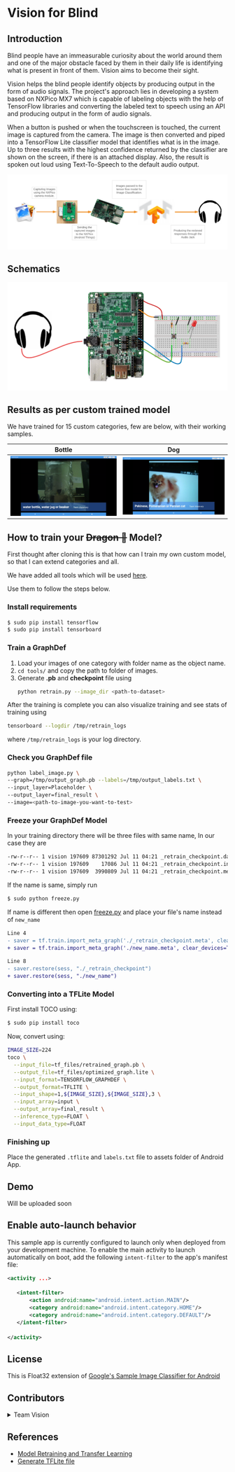 # Vision for Blind

## Introduction

Blind people have an immeasurable curiosity about the world around them and one of the major obstacle faced by them in their daily life is identifying what is present in front of them. Vision aims to become their sight.

Vision helps the blind people identify objects by producing output in the form of audio signals. The project's approach lies in developing a system based on NXPico MX7 which is capable of labeling objects with the help of TensorFlow libraries and converting the labeled text to speech using an API and producing output in the form of audio signals.

When a button is pushed or when the touchscreen is touched, the current image is captured from the
camera. The image is then converted and piped into a TensorFlow Lite classifier model that
identifies what is in the image. Up to three results with the highest confidence returned by the
classifier are shown on the screen, if there is an attached display. Also, the result is spoken out
loud using Text-To-Speech to the default audio output.

![Flow of Vision](flow.png)


## Schematics

![Schematics](nxp_schematics.png)


## Results as per custom trained model

We have trained for 15 custom categories, few are below, with their working samples.

| Bottle             |  Dog |
:-------------------------:|:-------------------------:
![](Bottle.png)  |  ![](Dog.png)


## How to train your ~~Dragon 🐉~~ Model?

First thought after cloning this is that how can I train my own custom model, so that I can extend categories and all.

We have added all tools which will be used [here](tools/).

Use them to follow the steps below.

### Install requirements

```sh
$ sudo pip install tensorflow
$ sudo pip install tensorboard
```

### Train a GraphDef

1. Load your images of one category with folder name as the object name.
2. `cd tools/` and copy the path to folder of images.
3. Generate **.pb** and **checkpoint** file using
    ```sh
    python retrain.py --image_dir <path-to-dataset>
    ```

After the training is complete you can also visualize training and see stats of training using

```sh
tensorboard --logdir /tmp/retrain_logs
```

where `/tmp/retrain_logs` is your log directory.


### Check you GraphDef file

```sh 
python label_image.py \
--graph=/tmp/output_graph.pb --labels=/tmp/output_labels.txt \
--input_layer=Placeholder \
--output_layer=final_result \
--image=<path-to-image-you-want-to-test>
```

### Freeze your GraphDef Model

In your training directory there will be three files with same name, In our case they are

```sh
-rw-r--r-- 1 vision 197609 87301292 Jul 11 04:21 _retrain_checkpoint.data-00000-of-00001
-rw-r--r-- 1 vision 197609    17086 Jul 11 04:21 _retrain_checkpoint.index
-rw-r--r-- 1 vision 197609  3990809 Jul 11 04:21 _retrain_checkpoint.meta
``` 

If the name is same, simply run

```sh
$ sudo python freeze.py
```

If name is different then open [freeze.py](tools/freeze.py) and place your file's name instead of `new_name`

```diff 
Line 4
- saver = tf.train.import_meta_graph('./_retrain_checkpoint.meta', clear_devices=True)
+ saver = tf.train.import_meta_graph('./new_name.meta', clear_devices=True)
```

```diff
Line 8
- saver.restore(sess, "./_retrain_checkpoint")
+ saver.restore(sess, "./new_name")

```


### Converting into a TFLite Model

First install TOCO using:

```sh
$ sudo pip install toco
```

Now, convert using:

```sh
IMAGE_SIZE=224
toco \
  --input_file=tf_files/retrained_graph.pb \
  --output_file=tf_files/optimized_graph.lite \
  --input_format=TENSORFLOW_GRAPHDEF \
  --output_format=TFLITE \
  --input_shape=1,${IMAGE_SIZE},${IMAGE_SIZE},3 \
  --input_array=input \
  --output_array=final_result \
  --inference_type=FLOAT \
  --input_data_type=FLOAT
```

### Finishing up

Place the generated `.tflite` and `labels.txt` file to assets folder of Android App.


## Demo

Will be uploaded soon

## Enable auto-launch behavior

This sample app is currently configured to launch only when deployed from your
development machine. To enable the main activity to launch automatically on boot,
add the following `intent-filter` to the app's manifest file:

```xml
<activity ...>

   <intent-filter>
       <action android:name="android.intent.action.MAIN"/>
       <category android:name="android.intent.category.HOME"/>
       <category android:name="android.intent.category.DEFAULT"/>
   </intent-filter>

</activity>
```

## License

This is Float32 extension of [Google's Sample Image Classifier for Android](https://github.com/androidthings/sample-tensorflow-imageclassifier)

## Contributors

<details>
	<summary>Team Vision</summary>
		<ul>
			<li><a href="https://github.com/aashutoshrathi">Aashutosh Rathi</a></li>
			<li><a href="https://github.com/anshumanv">Anshuman Verma</a></li>
		        <li><a href="https://github.com/prithaupadhyay">Pritha Upadhyay</a></li>
			<li><a href="https://github.com/VaaibhaviSingh">Vaaibhavi Singh</a></li>
			
			
		</ul>
</details>

## References

- [Model Retraining and Transfer Learning](https://www.tensorflow.org/tutorials/image_retraining)
- [Generate TFLite file](https://codelabs.developers.google.com/codelabs/tensorflow-for-poets-2-tflite/#0)
